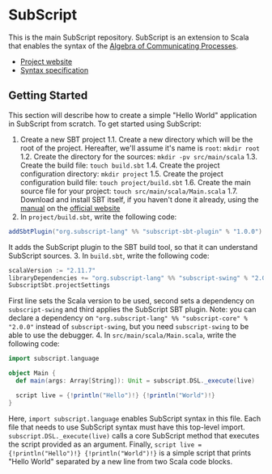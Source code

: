# SubScript
This is the main SubScript repository. SubScript is an extension to Scala that enables the syntax of the [Algebra of Communicating Processes](https://en.wikipedia.org/wiki/Algebra_of_Communicating_Processes).
- [Project website](http://subscript-lang.org/)
- [Syntax specification](https://github.com/scala-subscript/subscript/wiki)

## Getting Started
This section will describe how to create a simple "Hello World" application in SubScript from scratch.
To get started using SubScript:

1. Create a new SBT project
1.1. Create a new directory which will be the root of the project. Hereafter, we'll assume it's name is `root`: `mkdir root`
1.2. Create the directory for the sources: `mkdir -pv src/main/scala`
1.3. Create the build file: `touch build.sbt`
1.4. Create the project configuration directory: `mkdir project`
1.5. Create the project configuration build file: `touch project/build.sbt`
1.6. Create the main source file for your project: `touch src/main/scala/Main.scala`
1.7. Download and install SBT itself, if you haven't done it already, using the [manual](http://www.scala-sbt.org/download.html) on the [official website](http://www.scala-sbt.org/)
2. In `project/build.sbt`, write the following code:
  
  ```scala
  addSbtPlugin("org.subscript-lang" %% "subscript-sbt-plugin" % "1.0.0")
  ```
  It adds the SubScript plugin to the SBT build tool, so that it can understand SubScript sources.
3. In `build.sbt`, write the following code:
  
  ```scala
  scalaVersion := "2.11.7"
  libraryDependencies += "org.subscript-lang" %% "subscript-swing" % "2.0.0"
  SubscriptSbt.projectSettings
  ```
  First line sets the Scala version to be used, second sets a dependency on `subscript-swing` and third applies the SubScript SBT plugin.
  Note: you can declare a dependency on `"org.subscript-lang" %% "subscript-core" % "2.0.0"` instead of `subscript-swing`, but you need `subscript-swing` to be able to use the debugger.
4. In `src/main/scala/Main.scala`, write the following code:

  ```scala
  import subscript.language

  object Main {
    def main(args: Array[String]): Unit = subscript.DSL._execute(live)

    script live = {!println("Hello")!} {!println("World")!}
  }
  ```
  Here, `import subscript.language` enables SubScript syntax in this file. Each file that needs to use SubScript syntax must have this top-level import.
  `subscript.DSL._execute(live)` calls a core SubScript method that executes the script provided as an argument.
  Finally, `script live = {!println("Hello")!} {!println("World")!}` is a simple script that prints "Hello World" separated by a new line from two Scala code blocks.